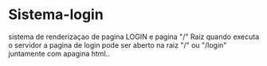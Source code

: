 # Sistema-login

sistema de renderizaçao de pagina LOGIN e pagina "/" Raiz
quando executa o servidor a pagina de login pode ser aberto na raiz "/" ou "/login"
juntamente com apagina html..
